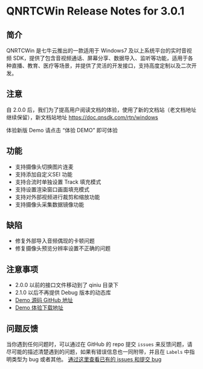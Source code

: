 # QNRTCWin Release Notes for 3.0.1

## 简介
QNRTCWin 是七牛云推出的一款适用于 Windows7 及以上系统平台的实时音视频 SDK，提供了包含音视频通话、屏幕分享、数据导入、监听等功能，适用于各种直播、教育、医疗等场景，并提供了灵活的开发接口，支持高度定制以及二次开发。

## 注意

自 2.0.0 后，我们为了提高用户阅读文档的体验，使用了新的文档站（老文档地址继续保留），新文档站地址 https://doc.qnsdk.com/rtn/windows

体验新版 Demo 请点击 “体验 DEMO” 即可体验

## 功能
   - 支持摄像头切换图片连麦
   - 支持添加自定义SEI 功能
   - 支持合流时单独设置 Track 填充模式
   - 支持设置渲染窗口画面填充模式
   - 支持对外部视频进行裁剪和缩放功能
   - 支持摄像头采集数据镜像功能

## 缺陷
   - 修复外部导入音频偶现的卡顿问题
   - 修复摄像头预览分辨率设置不正确的问题

## 注意事项
- 2.0.0 以前的接口文件移动到了 qiniu 目录下
- 2.1.0 以后不再提供 Debug 版本的动态库
- [Demo 源码 GitHub 地址](https://github.com/pili-engineering/QNRTC-Windows)
- [Demo 体验下载地址](https://sdk-release.qnsdk.com/Windows-RTC-3.0.1.zip) 

## 问题反馈 
当你遇到任何问题时，可以通过在 GitHub 的 repo 提交 `issues` 来反馈问题，请尽可能的描述清楚遇到的问题，如果有错误信息也一同附带，并且在 ```Labels``` 中指明类型为 bug 或者其他。 [通过这里查看已有的 issues 和提交 bug](https://github.com/pili-engineering/QNRTC-Windows)
